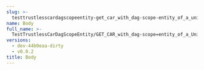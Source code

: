 ```yaml
---
slug: >-
  testtrustlesscardagscopeentity-get_car_with_dag-scope-entity_of_a_unixfs_directory_(accept_header)-body
name: Body
full_name: >-
  TestTrustlessCarDagScopeEntity/GET_CAR_with_dag-scope=entity_of_a_UnixFS_directory_(Accept_Header)/Body
versions:
  - dev-44b0eaa-dirty
  - v0.0.2
title: Body
---
```


